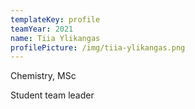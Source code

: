 ```yaml
---
templateKey: profile
teamYear: 2021
name: Tiia Ylikangas
profilePicture: /img/tiia-ylikangas.png
---
```

Chemistry, MSc

Student team leader
